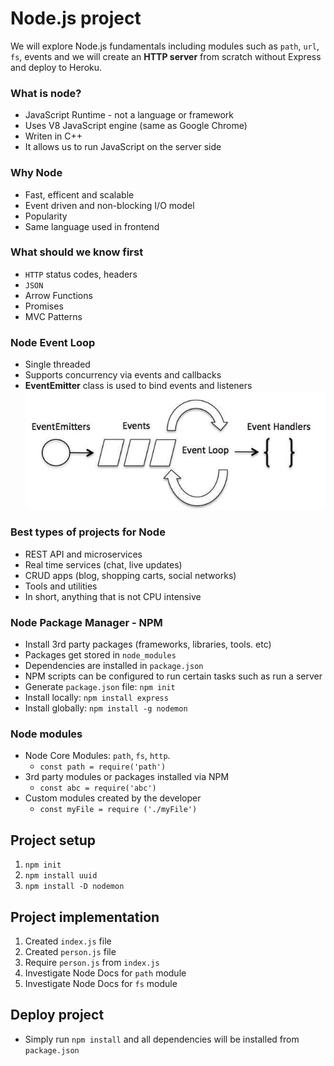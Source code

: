 # Node.js project
We will explore Node.js fundamentals including modules such as `path`, `url`, `fs`, events and we will create an **HTTP server** from scratch without Express and deploy to Heroku.


### What is node?
- JavaScript Runtime - not a language or framework
- Uses V8 JavaScript engine (same as Google Chrome)
- Writen in C++
- It allows us to run JavaScript on the server side

### Why Node
- Fast, efficent and scalable
- Event driven and non-blocking I/O model
- Popularity
- Same language used in frontend

### What should we know first
- `HTTP` status codes, headers
- `JSON`
- Arrow Functions
- Promises
- MVC Patterns

### Node Event Loop
- Single threaded
- Supports concurrency via events and callbacks
- **EventEmitter** class is used to bind events and listeners
![eventemmiter](./img/event-emitter.png)

### Best types of projects for Node
- REST API and microservices
- Real time services (chat, live updates)
- CRUD apps (blog, shopping carts, social networks)
- Tools and utilities
- In short, anything that is not CPU intensive


### Node Package Manager - NPM
- Install 3rd party packages (frameworks, libraries, tools. etc)
- Packages get stored in `node_modules`
- Dependencies are installed in `package.json`
- NPM scripts can be configured to run certain tasks such as run a server
- Generate `package.json` file: `npm init`
- Install locally: `npm install express`
- Install globally: `npm install -g nodemon`


### Node modules
- Node Core Modules: `path`, `fs`, `http`.
  - `const path = require('path')`
- 3rd party modules or packages installed via NPM
  - `const abc = require('abc')`
- Custom modules created by the developer
  - `const myFile = require ('./myFile')`

## Project setup
1. `npm init`
2. `npm install uuid`
3. `npm install -D nodemon`

## Project implementation
1. Created `index.js` file
2. Created `person.js` file 
3. Require `person.js` from `index.js`
4. Investigate Node Docs for `path` module
5. Investigate Node Docs for `fs` module

## Deploy project
- Simply run `npm install` and all dependencies will be installed from `package.json`

